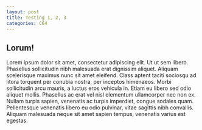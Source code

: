 ```yaml
---
layout: post
title: Testing 1, 2, 3
categories: C64
---
```


## Lorum!

Lorem ipsum dolor sit amet, consectetur adipiscing elit. Ut ut sem libero. Phasellus sollicitudin nibh malesuada erat dignissim aliquet. Aliquam scelerisque maximus nunc sit amet eleifend. Class aptent taciti sociosqu ad litora torquent per conubia nostra, per inceptos himenaeos. Morbi sollicitudin arcu mauris, a luctus eros vehicula in. Etiam eu libero sed odio aliquet mollis. Phasellus ac erat vel nisl elementum ullamcorper nec non ex. Nullam turpis sapien, venenatis ac turpis imperdiet, congue sodales quam. Pellentesque venenatis libero eu odio pulvinar, vitae sagittis nibh convallis. Aliquam malesuada neque sit amet sapien tempus, venenatis varius est egestas. 